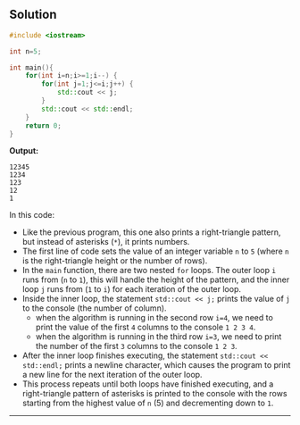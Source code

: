 ## Solution

```cpp
#include <iostream>

int n=5;

int main(){
	for(int i=n;i>=1;i--) {
		for(int j=1;j<=i;j++) {
			std::cout << j;
		}
		std::cout << std::endl;
	}
	return 0;
}
```

**Output:**

```
12345
1234
123
12
1
```

In this code:

- Like the previous program, this one also prints a right-triangle pattern, but instead of asterisks (`*`), it prints numbers.
- The first line of code sets the value of an integer variable `n` to `5` (where `n` is the right-triangle height or the number of rows).
- In the `main` function, there are two nested `for` loops. The outer loop `i` runs from (`n` to `1`), this will handle the height of the pattern, and the inner loop `j` runs from (`1` to `i`) for each iteration of the outer loop.
- Inside the inner loop, the statement `std::cout << j;` prints the value of `j` to the console (the number of column).
	- when the algorithm is running in the second row `i=4`, we need to print the value of the first `4` columns to the console `1 2 3 4`.
	- when the algorithm is running in the third row `i=3`, we need to print the number of the first `3` columns to the console `1 2 3`.
- After the inner loop finishes executing, the statement `std::cout << std::endl;` prints a newline character, which causes the program to print a new line for the next iteration of the outer loop.
- This process repeats until both loops have finished executing, and a right-triangle pattern of asterisks is printed to the console with the rows starting from the highest value of `n` (5) and decrementing down to `1`.

---